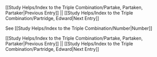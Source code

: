 [[Study Helps/Index to the Triple Combination/Partake, Partaken, Partaker|Previous Entry]]  ||  [[Study Helps/Index to the Triple Combination/Partridge, Edward|Next Entry]]

 See [[Study Helps/Index to the Triple Combination/Number|Number]]

[[Study Helps/Index to the Triple Combination/Partake, Partaken, Partaker|Previous Entry]]  ||  [[Study Helps/Index to the Triple Combination/Partridge, Edward|Next Entry]]